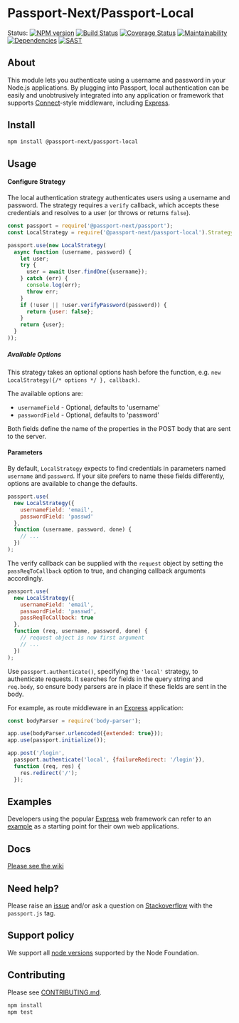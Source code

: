 # Passport-Next/Passport-Local

Status:
[![NPM version](https://img.shields.io/npm/v/@passport-next/passport-local.svg)](https://www.npmjs.com/package/@passport-next/passport-local)
[![Build Status](https://travis-ci.org/passport-next/passport-local.svg?branch=master)](https://travis-ci.org/passport-next/passport-local)
[![Coverage Status](https://coveralls.io/repos/github/passport-next/passport-local/badge.svg?branch=master)](https://coveralls.io/github/passport-next/passport-local?branch=master)
[![Maintainability](https://api.codeclimate.com/v1/badges/b7ff64d57f9f816260a3/maintainability)](https://codeclimate.com/github/passport-next/passport-local/maintainability)
[![Dependencies](https://david-dm.org/passport-next/passport-local.png)](https://david-dm.org/passport-next/passport-local)
[![SAST](https://gitlab.com/passport-next/passport-local/badges/master/pipeline.svg)](https://gitlab.com/passport-next/passport-local)

## About

This module lets you authenticate using a username and password in your Node.js
applications.  By plugging into Passport, local authentication can be easily and
unobtrusively integrated into any application or framework that supports
[Connect](http://www.senchalabs.org/connect/)-style middleware, including
[Express](http://expressjs.com/).

## Install

```bash
npm install @passport-next/passport-local
```

## Usage

#### Configure Strategy

The local authentication strategy authenticates users using a username and
password.  The strategy requires a `verify` callback, which accepts these
credentials and resolves to a user (or throws or returns `false`).

```js
const passport = require('@passport-next/passport');
const LocalStrategy = require('@passport-next/passport-local').Strategy;

passport.use(new LocalStrategy(
  async function (username, password) {
    let user;
    try {
      user = await User.findOne({username});
    } catch (err) {
      console.log(err);
      throw err;
    }
    if (!user || !user.verifyPassword(password)) {
      return {user: false};
    }
    return {user};
  }
));
```

##### Available Options

This strategy takes an optional options hash before the function, e.g. `new LocalStrategy({/* options */ }, callback)`.

The available options are:

* `usernameField` - Optional, defaults to 'username'
* `passwordField` - Optional, defaults to 'password'

Both fields define the name of the properties in the POST body that are sent to the server.

#### Parameters

By default, `LocalStrategy` expects to find credentials in parameters
named `username` and `password`. If your site prefers to name these fields
differently, options are available to change the defaults.

```js
passport.use(
  new LocalStrategy({
    usernameField: 'email',
    passwordField: 'passwd'
  },
  function (username, password, done) {
    // ...
  })
);
```

The verify callback can be supplied with the `request` object by setting
the `passReqToCallback` option to true, and changing callback arguments
accordingly.

```js
passport.use(
  new LocalStrategy({
    usernameField: 'email',
    passwordField: 'passwd',
    passReqToCallback: true
  },
  function (req, username, password, done) {
    // request object is now first argument
    // ...
  })
);
```

Use `passport.authenticate()`, specifying the `'local'` strategy, to
authenticate requests. It searches for fields in the query string and
`req.body`, so ensure body parsers are in place if these fields are
sent in the body.

For example, as route middleware in an [Express](http://expressjs.com/)
application:

```js
const bodyParser = require('body-parser');

app.use(bodyParser.urlencoded({extended: true}));
app.use(passport.initialize());

app.post('/login',
  passport.authenticate('local', {failureRedirect: '/login'}),
  function (req, res) {
    res.redirect('/');
  });
```

## Examples

Developers using the popular [Express](http://expressjs.com/) web framework can
refer to an [example](https://github.com/passport/express-4.x-local-example)
as a starting point for their own web applications.

## Docs

[Please see the wiki](https://github.com/passport-next/passport-local/wiki)

## Need help?

Please raise an [issue](https://github.com/passport-next/passport-local/issues) and/or ask a question on [Stackoverflow](https://stackoverflow.com) with the `passport.js` tag.

## Support policy

We support all [node versions](https://github.com/nodejs/Release) supported by the Node Foundation.

## Contributing

Please see [CONTRIBUTING.md](https://github.com/passport-next/passport-local/blob/master/CONTRIBUTING.md).

```bash
npm install
npm test
```
